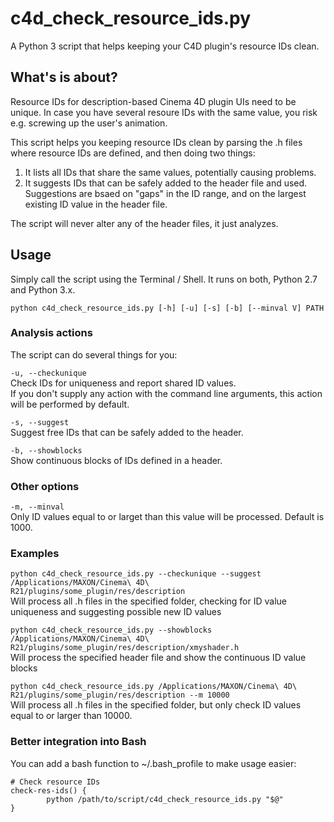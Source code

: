 # c4d\_check\_resource\_ids.py
A Python 3 script that helps keeping your C4D plugin's resource IDs clean.

## What's is about?
Resource IDs for description-based Cinema 4D plugin UIs need to be unique. In case you have several resoure IDs with the same value, you risk e.g. screwing up the user's animation.

This script helps you keeping resource IDs clean by parsing the .h files where resource IDs are defined, and then doing two things:

1. It lists all IDs that share the same values, potentially causing problems.
2. It suggests IDs that can be safely added to the header file and used. Suggestions are bsaed on "gaps" in the ID range, and on the largest existing ID value in the header file.

The script will never alter any of the header files, it just analyzes.


## Usage
Simply call the script using the Terminal / Shell. It runs on both, Python 2.7 and Python 3.x.

`python c4d_check_resource_ids.py [-h] [-u] [-s] [-b] [--minval V] PATH`

### Analysis actions
The script can do several things for you:

`-u, --checkunique`  
Check IDs for uniqueness and report shared ID values.  
If you don't supply any action with the command line arguments, this action will be performed by default.

`-s, --suggest`  
Suggest free IDs that can be safely added to the header.

`-b, --showblocks`  
Show continuous blocks of IDs defined in a header.

### Other options
`-m, --minval`  
Only ID values equal to or larget than this value will be processed. Default is 1000.

### Examples
```python c4d_check_resource_ids.py --checkunique --suggest /Applications/MAXON/Cinema\ 4D\ R21/plugins/some_plugin/res/description```  
Will process all .h files in the specified folder, checking for ID value uniqueness and suggesting possible new ID values

```python c4d_check_resource_ids.py --showblocks /Applications/MAXON/Cinema\ 4D\ R21/plugins/some_plugin/res/description/xmyshader.h```  
Will process the specified header file and show the continuous ID value blocks

```python c4d_check_resource_ids.py /Applications/MAXON/Cinema\ 4D\ R21/plugins/some_plugin/res/description --m 10000```  
Will process all .h files in the specified folder, but only check ID values equal to or larger than 10000.

### Better integration into Bash
You can add a bash function to ~/.bash_profile to make usage easier:

```
# Check resource IDs
check-res-ids() {
        python /path/to/script/c4d_check_resource_ids.py "$@"
}
```